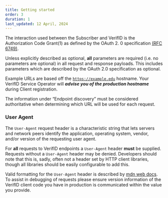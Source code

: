 ```yaml
---
title: Getting started
order: 3
duration: 1
last_updated: 12 April, 2024
---
```


The interaction used between the Subscriber and VerifID is the Authorization Code Grant(1) as defined by the OAuth 2.
0 specification [(RFC 6749)](https://datatracker.ietf.org/doc/html/rfc6749).

Unless explicitly described as optional, **all** parameters are required (i.e. no parameters are optional) in all request and response payloads. This includes parameters which are described by the OAuth 2.0 specification as optional.

Example URLs are based off the <code>https://example.edu</code> hostname. Your VerifID Service Operator will 
***advise you of the production hostname*** during Client registration.

The information under “Endpoint discovery” must be considered authoritative when determining which URL will be used for each request.


### User Agent

The <code>User-Agent</code> request header is a characteristic string that lets servers and network peers identify the application, operating system, vendor, and/or version of the requesting user agent.

For **all** requests to VerifID endpoints a <code>User-Agent</code> header **must** be supplied. Requests without a <code>User-Agent</code> header may be denied. Developers should note that this is, sadly, often not a header set by HTTP client libraries, though all libraries should be easily configurable to add this.

Valid formatting for the <code>User-Agent</code> header is described by [mdn web docs](https://developer.mozilla.org/en-US/docs/Web/HTTP/Headers/User-Agent). To assist in debugging of requests please ensure version information of the VerifID client code you have in production is communicated within the value you provide. 
